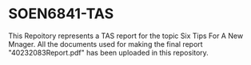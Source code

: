 # SOEN6841-TAS
This Repoitory represents a TAS report for the topic Six Tips For A New Mnager. All the documents used for making the final report "40232083Report.pdf" has been uploaded in this repository.
